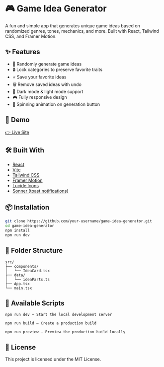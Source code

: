 # 🎮 Game Idea Generator

A fun and simple app that generates unique game ideas based on randomized genres, tones, mechanics, and more. Built with React, Tailwind CSS, and Framer Motion.

## ✨ Features

- 🎲 Randomly generate game ideas  
- 🔒 Lock categories to preserve favorite traits  
- ⭐ Save your favorite ideas  
- 🗑️ Remove saved ideas with undo  
- 🌙 Dark mode & light mode support  
- 🎮 Fully responsive design  
- 🔁 Spinning animation on generation button  

## 🚀 Demo

[👉 Live Site](https://gameideas.vercel.app/)

## 🛠️ Built With

- [React](https://reactjs.org/)  
- [Vite](https://vitejs.dev/)  
- [Tailwind CSS](https://tailwindcss.com/)  
- [Framer Motion](https://www.framer.com/motion/)  
- [Lucide Icons](https://lucide.dev/)  
- [Sonner (toast notifications)](https://sonner.emilkowal.ski/)

## 📦 Installation

```bash
git clone https://github.com/your-username/game-idea-generator.git
cd game-idea-generator
npm install
npm run dev
```

## 📁 Folder Structure

```
src/
├── components/
│   └── IdeaCard.tsx
├── data/
│   └── ideaParts.ts
├── App.tsx
└── main.tsx
```

## 🔧 Available Scripts

```
npm run dev – Start the local development server

npm run build – Create a production build

npm run preview – Preview the production build locally
```

## 📄 License

This project is licensed under the MIT License.